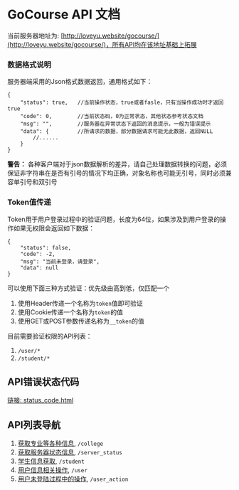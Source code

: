 # GoCourse API 文档
当前服务器地址为: [http://loveyu.website/gocourse/](http://loveyu.website/gocourse/)，所有API均在该地址基础上拓展

### 数据格式说明
服务器端采用的Json格式数据返回，通用格式如下：
```
{
    "status": true,   //当前操作状态，true或者fasle，只有当操作成功时才返回true
    "code": 0,        //当前状态码，0为正常状态，其他状态参考状态文档
    "msg": "",        //服务器在异常状态下返回的消息提示，一般为错误提示
    "data": {         //所请求的数据，部分数据请求可能无此数据，返回NULL
        //......
    }
}
```
**警告：** 各种客户端对于json数据解析的差异，请自己处理数据转换的问题，必须保证非字符串在是否有引号的情况下均正确，对象名称也可能无引号，同时必须兼容单引号和双引号

### Token值传递
Token用于用户登录过程中的验证问题，长度为64位，如果涉及到用户登录的操作如果无权限会返回如下数据：
```
{
    "status": false,
    "code": -2,
    "msg": "当前未登录，请登录",
    "data": null
}
```
可以使用下面三种方式验证：优先级由高到低，仅匹配一个
1. 使用Header传递一个名称为`token`值即可验证
2. 使用Cookie传递一个名称为`token`的值
3. 使用GET或POST参数传递名称为`__token`的值

目前需要验证权限的API列表：
1. `/user/*`
2. `/student/*`


## API错误状态代码
[链接: status_code.html](status_code.html)

## API列表导航
1. [获取专业等各种信息](college.html), `/college`
2. [获取服务器状态信息](server_status.html), `/server_status`
3. [学生信息获取](student.html), `/student`
4. [用户信息相关操作](user.html), `/user`
5. [用户未登陆过程中的操作](user_action.html), `/user_action`
